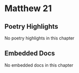 # Matthew 21

## Poetry Highlights

No poetry highlights in this chapter

## Embedded Docs

No embedded docs in this chapter

